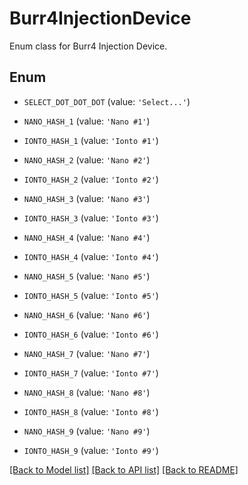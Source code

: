 # Burr4InjectionDevice

Enum class for Burr4 Injection Device.

## Enum

* `SELECT_DOT_DOT_DOT` (value: `'Select...'`)

* `NANO_HASH_1` (value: `'Nano #1'`)

* `IONTO_HASH_1` (value: `'Ionto #1'`)

* `NANO_HASH_2` (value: `'Nano #2'`)

* `IONTO_HASH_2` (value: `'Ionto #2'`)

* `NANO_HASH_3` (value: `'Nano #3'`)

* `IONTO_HASH_3` (value: `'Ionto #3'`)

* `NANO_HASH_4` (value: `'Nano #4'`)

* `IONTO_HASH_4` (value: `'Ionto #4'`)

* `NANO_HASH_5` (value: `'Nano #5'`)

* `IONTO_HASH_5` (value: `'Ionto #5'`)

* `NANO_HASH_6` (value: `'Nano #6'`)

* `IONTO_HASH_6` (value: `'Ionto #6'`)

* `NANO_HASH_7` (value: `'Nano #7'`)

* `IONTO_HASH_7` (value: `'Ionto #7'`)

* `NANO_HASH_8` (value: `'Nano #8'`)

* `IONTO_HASH_8` (value: `'Ionto #8'`)

* `NANO_HASH_9` (value: `'Nano #9'`)

* `IONTO_HASH_9` (value: `'Ionto #9'`)

[[Back to Model list]](../README.md#documentation-for-models) [[Back to API list]](../README.md#documentation-for-api-endpoints) [[Back to README]](../README.md)


